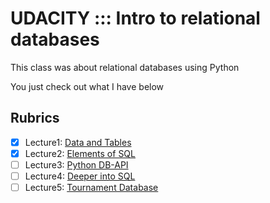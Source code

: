 # UDACITY ::: Intro to relational databases

This class was about relational databases using Python

You just check out what I have below

## Rubrics

- [x] Lecture1: [Data and Tables](lesson1/data-and-tables.md)
- [x] Lecture2: [Elements of SQL](lesson2/elements-of-SQL.md)
- [ ] Lecture3: [Python DB-API](lesson3/python-db-api.md)
- [ ] Lecture4: [Deeper into SQL]()
- [ ] Lecture5: [Tournament Database]()
